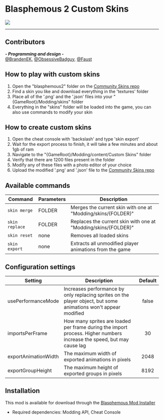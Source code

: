 # Blasphemous 2 Custom Skins

<img src="https://img.shields.io/github/downloads/BrandenEK/BlasII.CustomSkins/total?color=872124&style=for-the-badge">

---

## Contributors

***- Programming and design -*** <br>
[@BrandenEK](https://github.com/BrandenEK), [@ObsessiveBadguy](https://github.com/ObsessiveBadguy), [@Faust](https://github.com/FaustBaudelaire)

## How to play with custom skins
1. Open the "blasphemous2" folder on the [Community Skins repo](https://github.com/BrandenEK/Blasphemous.Community.Skins)
1. Find a skin you like and download everything in the 'textures' folder
1. Place all of the '.png' and the '.json' files into your "{GameRoot}/Modding/skins" folder
1. Everything in the "skins" folder will be loaded into the game, you can also use commands to modify your skin

## How to create custom skins
1. Open the cheat console with 'backslash' and type 'skin export'
1. Wait for the export process to finish, it will take a few minutes and about 1gb of ram
1. Navigate to the "{GameRoot}/Modding/content/Custom Skins" folder
1. Verify that there are 1200 files present in the folder
1. Modify any of these files with a photo editor of your choice
1. Upload the modified '.png' and '.json' file to the [Community Skins repo](https://github.com/BrandenEK/Blasphemous.Community.Skins)

## Available commands
| Command | Parameters | Description |
| ------- | ----------- | ------- |
| `skin merge` | FOLDER | Merges the current skin with one at "Modding/skins/{FOLDER}" |
| `skin replace` | FOLDER | Replaces the current skin with one at "Modding/skins/{FOLDER}" |
| `skin reset` | none | Removes all loaded skins |
| `skin export` | none | Extracts all unmodified player animations from the game |

## Configuration settings
| Setting | Description | Default |
| ------- | ----------- | :-----: |
| usePerformanceMode | Increases performance by only replacing sprites on the player object, but some animations won't appear modified | false |
| importsPerFrame | How many sprites are loaded per frame during the import process.  Higher numbers increase the speed, but may cause lag | 30 |
| exportAnimationWidth| The maximum width of exported animations in pixels | 2048 |
| exportGroupHeight | The maximum height of exported groups in pixels | 8192 |

## Installation
This mod is available for download through the [Blasphemous Mod Installer](https://github.com/BrandenEK/Blasphemous.Modding.Installer)
- Required dependencies: Modding API, Cheat Console
